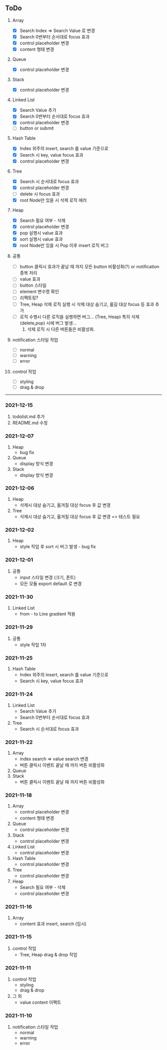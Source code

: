 ## ToDo

1. Array

   - [x] Search Index => Search Value 로 변경
   - [x] Search 0번부터 순서대로 focus 효과
   - [x] control placeholder 변경
   - [x] content 형태 변경

1. Queue

   - [x] control placeholder 변경

1. Stack

   - [x] control placeholder 변경

1. Linked List

   - [x] Search Value 추가
   - [x] Search 0번부터 순서대로 focus 효과
   - [x] control placeholder 변경
   - [ ] button or submit

1. Hash Table

   - [x] Index 위주의 insert, search 를 value 기준으로
   - [x] Search 시 key, value focus 효과
   - [x] control placeholder 변경

1. Tree

   - [x] Search 시 순서대로 focus 효과
   - [x] control placeholder 변경
   - [ ] delete 시 focus 효과
   - [x] root Node만 있을 시 삭제 로직 에러

1. Heap

   - [x] Search 필요 여부 - 삭제
   - [x] control placeholder 변경
   - [x] pop 실행시 value 효과
   - [x] sort 실행시 value 효과
   - [x] root Node만 있을 시 Pop 이후 insert 로직 버그

1. 공통

   - [ ] button 클릭시 효과가 끝날 때 까지 모든 button 비활성화(?) or notification 중복 처리
   - [ ] value 효과
   - [ ] button 스타일
   - [ ] element 변수명 확인
   - [ ] 리팩토링?
   - [ ] Tree, Heap 삭제 로직 실행 시 삭제 대상 숨기고, 옮길 대상 focus 등 효과 추가
   - [ ] 로직 수행시 다른 로직을 실행하면 버그... (Tree, Heap) 특히 삭제(delete,pop) 시에 버그 발생...
     1. 삭제 로직 시 다른 버튼들은 비활성화.

1. notification 스타일 작업

   - [ ] normal
   - [ ] warning
   - [ ] error

1. control 작업
   - [ ] styling
   - [ ] drag & drop

<hr>

### 2021-12-15

1. todolist.md 추가
1. README.md 수정

### 2021-12-07

1. Heap
   - bug fix
2. Queue
   - display 방식 변경
3. Stack
   - display 방식 변경

### 2021-12-06

1. Heap
   - 삭제시 대상 숨기고, 옮겨질 대상 focus 후 값 변경
2. Tree
   - 삭제시 대상 숨기고, 옮겨질 대상 focus 후 값 변경 => 테스트 필요

### 2021-12-02

1. Heap
   - style 작업 후 sort 시 버그 발생 - bug fix

### 2021-12-01

1. 공통
   - input 스타일 변경 (크기, 폰트)
   - 모든 모듈 export default 로 변경

### 2021-11-30

1. Linked List
   - from - to Line gradient 적용

### 2021-11-29

1. 공통
   - style 작업 1차

### 2021-11-25

1. Hash Table
   - Index 위주의 insert, search 를 value 기준으로
   - Search 시 key, value focus 효과

### 2021-11-24

1. Linked List
   - Search Value 추가
   - Search 0번부터 순서대로 focus 효과
1. Tree
   - Search 시 순서대로 focus 효과

### 2021-11-22

1. Array
   - index search => value search 변경
   - 버튼 클릭시 이벤트 끝날 때 까지 버튼 비활성화
1. Queue
1. Stack
   - 버튼 클릭시 이벤트 끝날 때 까지 버튼 비활성화

### 2021-11-18

1. Array
   - control placeholder 변경
   - content 형태 변경
1. Queue
   - control placeholder 변경
1. Stack
   - control placeholder 변경
1. Linked List
   - control placeholder 변경
1. Hash Table
   - control placeholder 변경
1. Tree
   - control placeholder 변경
1. Heap
   - Search 필요 여부 - 삭제
   - control placeholder 변경

### 2021-11-16

1. Array
   - content 효과 insert, search (임시)

### 2021-11-15

1. control 작업
   - Tree, Heap drag & drop 작업

### 2021-11-11

1. control 작업
   - styling
   - drag & drop
1. 그 외
   - value content 이팩트

### 2021-11-10

1. notification 스타일 작업
   - normal
   - warning
   - error
